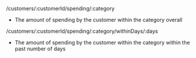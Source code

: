 

/customers/:customerId/spending/:category
 * The amount of spending by the customer within the category overall

/customers/:customerId/spending/:category/withinDays/:days
 * The amount of spending by the customer within the category within the past <days> number of days